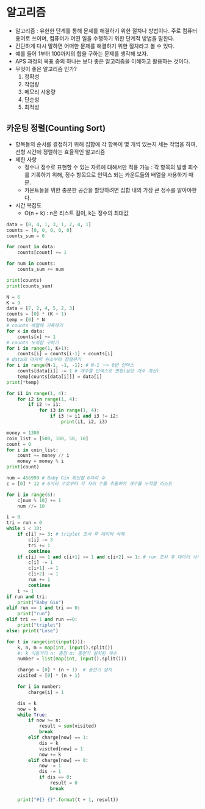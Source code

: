 # 알고리즘
- 알고리즘 : 유한한 단계를 통해 문제를 해결하기 위한 절차나 방법이다. 주로 컴퓨터 용어로 쓰이며, 컴퓨터가 어떤 일을 수행하기 위한 단계적 방법을 말한다.
- 간단하게 다시 말하면 어떠한 문제를 해결하기 위한 절차라고 볼 수 있다.
- 예를 들어 1부터 100까지의 합을 구하는 문제를 생각해 보자.
- APS 과정의 목표 중의 하나는 보다 좋은 알고리즘을 이해하고 활용하는 것이다.
- 무엇이 좋은 알고리즘 인가?
    1. 정확성
    2. 작업량
    3. 메모리 사용량
    4. 단순성
    5. 최적성

## 카운팅 정렬(Counting Sort)
- 항목들의 순서를 결정하기 위해 집합에 각 항목이 몇 개씩 있는지 세는 작업을 하여, 선형 시간에 정렬하는 효율적인 알고리즘
- 제한 사항
    - 정수나 정수로 표현할 수 있는 자료에 대해서만 적용 가능 : 각 항목의 발생 회수를 기록하기 위해, 정수 항목으로 인덱스 되는 카운트들의 배열을 사용하기 때문.
    - 카운트들을 위한 충분한 공간을 할당하려면 집합 내의 가장 큰 정수를 알아야한다.
- 시간 복잡도
    - O(n + k) : n은 리스트 길이, k는 정수의 최대값

```python
data = [0, 4, 1, 3, 1, 2, 4, 1]
counts = [0, 0, 0, 0, 0]
counts_sum = 0

for count in data:
    counts[count] += 1

for num in counts:
    counts_sum += num

print(counts)
print(counts_sum)

N = 6
K = 9
data = [7, 2, 4, 5, 2, 3]
counts = [0] * (K + 1)
temp = [0] * N
# counts 배열에 기록하기
for x in data:
    counts[x] += 1
# counts 누적합 구하기
for i in range(1, K+1):
    counts[i] = counts[i-1] + counts[i]
# data의 마지막 원소부터 정렬하기
for i in range(N-1, -1, -1): # N-1 ㅡ> 0번 인덱스
    counts[data[i]] -= 1 # 개수를 인덱스로 변환(남은 개수 계산)
    temp[counts[data[i]]] = data[i]
print(*temp)

for i1 in range(1, 4):
    for i2 in range(1, 4):
        if i2 != i1:
            for i3 in range(1, 4):
                if i3 != i1 and i3 != i2:
                    print(i1, i2, i3)

money = 1300
coin_list = [500, 100, 50, 10]
count = 0
for i in coin_list:
    count += money // i
    money = money % i
print(count)

num = 456999 # Baby Gin 확인할 6자리 수
c = [0] * 12 # 6자리 수로부터 각 자리 수를 추출하여 개수를 누적할 리스트

for i in range(6):
    c[num % 10] += 1
    num //= 10

i = 0
tri = run = 0
while i < 10:
    if c[i] >= 3: # triplet 조사 후 데이터 삭제
        c[i] -= 3
        tri += 1
        continue
    if c[i] >= 1 and c[i+1] >= 1 and c[i+2] >= 1: # run 조사 후 데이터 삭제
        c[i] -= 1
        c[i+1] -= 1
        c[i+2] -= 1
        run += 1
        continue
    i += 1
if run and tri: 
    print("Baby Gin")
elif run == 1 and tri == 0:
    print("run")
elif tri == 1 and run ==0:
    print("triplet")
else: print("Lose")
```
```python
for t in range(int(input())):
    k, n, m = map(int, input().split())
    #: k 이동거리 n: 종점 m: 충전기 설치된 개수
    number = list(map(int, input().split()))

    charge = [0] * (n + 1)  # 충전기 설치
    visited = [0] * (n + 1)

    for i in number:
        charge[i] = 1

    dis = k
    now = k
    while True:
        if now >= n:
            result = sum(visited)
            break
        elif charge[now] == 1:
            dis = k
            visited[now] = 1
            now += k
        elif charge[now] == 0:
            now -= 1
            dis -= 1
            if dis == 0:
                result = 0
                break

    print("#{} {}".format(t + 1, result))
```